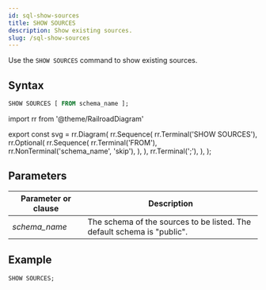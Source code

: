 ```yaml
---
id: sql-show-sources
title: SHOW SOURCES
description: Show existing sources.
slug: /sql-show-sources
---
```

<head>
  <link rel="canonical" href="https://docs.risingwave.com/docs/current/sql-show-sources/" />
</head>

Use the `SHOW SOURCES` command to show existing sources. 

## Syntax

```sql
SHOW SOURCES [ FROM schema_name ];
```


import rr from '@theme/RailroadDiagram'

export const svg = rr.Diagram(
    rr.Sequence(
        rr.Terminal('SHOW SOURCES'),
        rr.Optional(
            rr.Sequence(
                rr.Terminal('FROM'),
                rr.NonTerminal('schema_name', 'skip'),
            ),
        ),
        rr.Terminal(';'),
    ),
);

<drawer SVG={svg} />


## Parameters
|Parameter or clause        | Description           |
|---------------------------|-----------------------|
|*schema_name*                   |The schema of the sources to be listed. The default schema is "public".|


## Example

```sql
SHOW SOURCES;
```